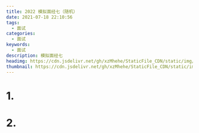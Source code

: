 ```yaml
---
title: 2022 模拟面经七（随机）
date: 2021-07-18 22:10:56
tags:
  - 面试
categories:
  - 面试
keywords:
  - 面试
description: 模拟面经七
headimg: https://cdn.jsdelivr.net/gh/xzMhehe/StaticFile_CDN/static/img/20210718221853.png
thumbnail: https://cdn.jsdelivr.net/gh/xzMhehe/StaticFile_CDN/static/img/20210718221853.png
---
```


# 1.





# 2. 